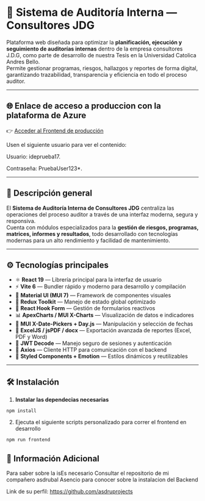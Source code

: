# 🧾 Sistema de Auditoría Interna — Consultores JDG

Plataforma web diseñada para optimizar la **planificación, ejecución y seguimiento de auditorías internas** dentro de la empresa consultores J.D.G, como parte de desarrollo de nuestra Tesis en la Universidad Catolica Andres Bello.  
Permite gestionar programas, riesgos, hallazgos y reportes de forma digital, garantizando trazabilidad, transparencia y eficiencia en todo el proceso auditor.

---

## 🌐 Enlace de acceso a produccion con la plataforma de Azure

👉 [Acceder al Frontend de producción](https://zealous-smoke-004e8600f.6.azurestaticapps.net/)

Usen el siguiente usuario para ver el contenido:

Usuario: ideprueba17.

Contraseña: PruebaUser123*.

---

## 🧠 Descripción general

El **Sistema de Auditoría Interna de Consultores JDG** centraliza las operaciones del proceso auditor a través de una interfaz moderna, segura y responsiva.  
Cuenta con módulos especializados para la **gestión de riesgos, programas, matrices, informes y resultados**, todo desarrollado con tecnologías modernas para un alto rendimiento y facilidad de mantenimiento.

---

## ⚙️ Tecnologías principales

- ⚛️ **React 19** — Librería principal para la interfaz de usuario  
- ⚡ **Vite 6** — Bundler rápido y moderno para desarrollo y compilación  
- 🎨 **Material UI (MUI 7)** — Framework de componentes visuales  
- 🧩 **Redux Toolkit** — Manejo de estado global optimizado  
- 🧾 **React Hook Form** — Gestión de formularios reactivos  
- 📊 **ApexCharts / MUI X-Charts** — Visualización de datos e indicadores  
- 📅 **MUI X-Date-Pickers + Day.js** — Manipulación y selección de fechas  
- 📁 **ExcelJS / jsPDF / docx** — Exportación avanzada de reportes (Excel, PDF y Word)  
- 🔐 **JWT Decode** — Manejo seguro de sesiones y autenticación  
- 🧠 **Axios** — Cliente HTTP para comunicación con el backend  
- 🎯 **Styled Components + Emotion** — Estilos dinámicos y reutilizables  

---

## 🛠️ Instalación

1. **Instalar las dependecias necesarias**

```
npm install
```

2. Ejecuta el siguiente scripts personalizado para correr el frontend en desarrollo

```
npm run frontend
```

## 🧠 Información Adicional

Para saber sobre la isEs necesario Consultar el repositorio de mi compañero asdrubal Asencio para conocer sobre la instalacion del Backend

Link de su perfil: https://github.com/asdruprojects
